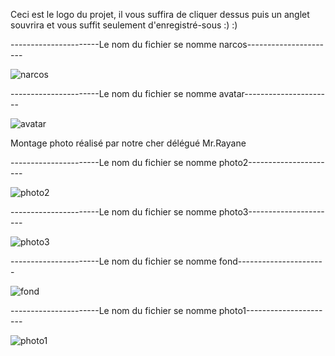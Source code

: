 Ceci est le logo du projet, il vous suffira de cliquer dessus puis un anglet souvrira et vous suffit seulement d'enregistré-sous :) :) 

----------------------Le nom du fichier se nomme narcos----------------------

![narcos](https://user-images.githubusercontent.com/68733689/90730951-47417f00-e2c9-11ea-9923-e021aba41e76.png)

----------------------Le nom du fichier se nomme avatar----------------------

![avatar](https://user-images.githubusercontent.com/68733689/91145383-a8949400-e6b5-11ea-8ec3-87dfb16154ba.jpg)


Montage photo réalisé par notre cher délégué Mr.Rayane 

----------------------Le nom du fichier se nomme photo2----------------------

![photo2](https://user-images.githubusercontent.com/68733689/90731527-17df4200-e2ca-11ea-9fad-dac67f383392.jpg)

----------------------Le nom du fichier se nomme photo3----------------------

![photo3](https://user-images.githubusercontent.com/68733689/90731749-61c82800-e2ca-11ea-96ab-64c539cd71da.jpg)

----------------------Le nom du fichier se nomme fond----------------------

![fond](https://user-images.githubusercontent.com/68733689/90745833-a48cfe80-e2d0-11ea-86a8-73a48d64dcf1.jpg)

----------------------Le nom du fichier se nomme photo1----------------------

![photo1](https://user-images.githubusercontent.com/68733689/90748185-2598c580-e2d2-11ea-9227-6fdd7710004e.jpg)

